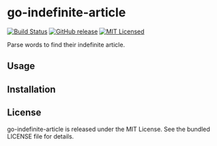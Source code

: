go-indefinite-article
=========

[![Build Status](https://img.shields.io/travis/com/akerl/go-indefinite-article.svg)](https://travis-ci.com/akerl/go-indefinite-article)
[![GitHub release](https://img.shields.io/github/release/akerl/go-indefinite-article.svg)](https://github.com/akerl/go-indefinite-article/releases)
[![MIT Licensed](https://img.shields.io/badge/license-MIT-green.svg)](https://tldrlegal.com/license/mit-license)

Parse words to find their indefinite article.

## Usage

## Installation

## License

go-indefinite-article is released under the MIT License. See the bundled LICENSE file for details.

